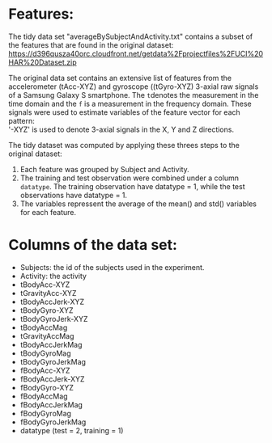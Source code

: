 Features: 
=========

The tidy data set "averageBySubjectAndActivity.txt" contains a subset of the features that are found in the original dataset: https://d396qusza40orc.cloudfront.net/getdata%2Fprojectfiles%2FUCI%20HAR%20Dataset.zip 

The original data set contains an extensive list of features from the accelerometer (tAcc-XYZ) and gyroscope ((tGyro-XYZ) 3-axial raw signals of a Samsung Galaxy S smartphone.  The `t`denotes the measurement in the time domain and the `f` is a measurement in the frequency domain.  These signals were used to estimate variables of the feature vector for each pattern:  
'-XYZ' is used to denote 3-axial signals in the X, Y and Z directions.  

The tidy dataset was computed by applying these threes steps to the original dataset:
  1. Each feature was grouped by Subject and Activity.
  2. The training and test observation were combined under a column `datatype`.  The training observation have datatype = 1, while the test observations have datatype = 1.
  3. The variables repressent the average of the mean() and std() variables for each feature.

Columns of the data set:
========================

- Subjects: the id of the subjects used in the experiment.
- Activity: the activity
- tBodyAcc-XYZ
- tGravityAcc-XYZ
- tBodyAccJerk-XYZ
- tBodyGyro-XYZ
- tBodyGyroJerk-XYZ
- tBodyAccMag
- tGravityAccMag
- tBodyAccJerkMag
- tBodyGyroMag
- tBodyGyroJerkMag
- fBodyAcc-XYZ
- fBodyAccJerk-XYZ
- fBodyGyro-XYZ
- fBodyAccMag
- fBodyAccJerkMag
- fBodyGyroMag
- fBodyGyroJerkMag
- datatype (test = 2, training = 1)
